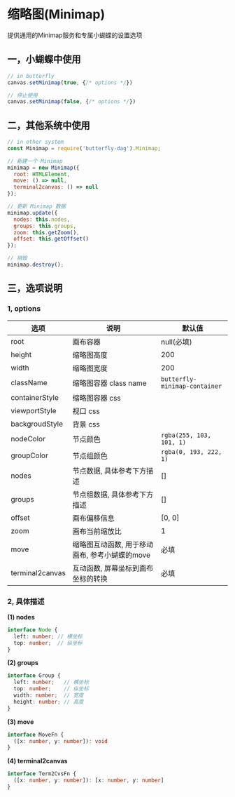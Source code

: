 # 缩略图(Minimap)

提供通用的Minimap服务和专属小蝴蝶的设置选项

## 一，小蝴蝶中使用

```js
// in butterfly
canvas.setMinimap(true, {/* options */})

// 停止使用
canvas.setMinimap(false, {/* options */})

```

## 二，其他系统中使用

```js
// in other system
const Minimap = require('butterfly-dag').Minimap;

// 新建一个 Minimap
minimap = new Minimap({
  root: HTMLElement,
  move: () => null,
  terminal2canvas: () => null
});

// 更新 Minimap 数据
minimap.update({
  nodes: this.nodes,
  groups: this.groups,
  zoom: this.getZoom(),
  offset: this.getOffset()
});

// 销毁
minimap.destroy();

```

## 三，选项说明

### 1, options

| 选项 | 说明 | 默认值 |
| ---- | ---- | ---- |
| root | 画布容器 | null(必填) | 
| height | 缩略图高度 | 200 |
| width  | 缩略图宽度 | 200 |
| className | 缩略图容器 class name | `butterfly-minimap-container` |
| containerStyle | 缩略图容器 css | |
| viewportStyle | 视口 css | |
| backgroudStyle  | 背景 css | |
| nodeColor | 节点颜色 | `rgba(255, 103, 101, 1)` |
| groupColor | 节点组颜色 | `rgba(0, 193, 222, 1)` |
| nodes | 节点数据, 具体参考下方描述 | [] |
| groups | 节点组数据, 具体参考下方描述 | [] |
| offset | 画布偏移信息 | [0, 0] | 
| zoom | 画布当前缩放比 | 1 |
| move | 缩略图互动函数, 用于移动画布, 参考小蝴蝶的move | 必填 |
| terminal2canvas | 互动函数, 屏幕坐标到画布坐标的转换 | 必填 |

### 2, 具体描述

**(1) nodes**
```ts
interface Node {
  left: number; // 横坐标
  top: number;  // 纵坐标
}
```

**(2) groups**
```ts
interface Group {
  left: number;   // 横坐标
  top: number;    // 纵坐标
  width: number;  // 宽度  
  height: number; // 高度
}
```

**(3) move**
```ts
interface MoveFn {
  ([x: number, y: number]): void
}
```


**(4) terminal2canvas**
```ts
interface Term2CvsFn {
  ([x: number, y: number]): [x: number, y: number]
}
```